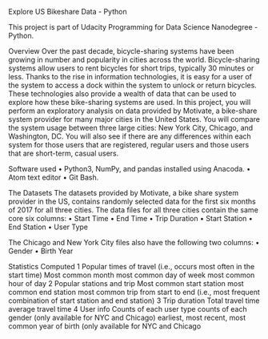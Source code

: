 Explore US Bikeshare Data - Python

This project is part of Udacity Programming for Data Science Nanodegree - Python.

Overview 
Over the past decade, bicycle-sharing systems have been growing in number and popularity in cities across the world. Bicycle-sharing systems allow users to rent bicycles for short trips, typically 30 minutes or less. Thanks to the rise in information technologies, it is easy for a user of the system to access a dock within the system to unlock or return bicycles. These technologies also provide a wealth of data that can be used to explore how these bike-sharing systems are used.
In this project, you will perform an exploratory analysis on data provided by Motivate, a bike-share system provider for many major cities in the United States. You will compare the system usage between three large cities: New York City, Chicago, and Washington, DC. You will also see if there are any differences within each system for those users that are registered, regular users and those users that are short-term, casual users.

Software used
•	Python3, NumPy, and pandas installed using Anacoda.
•	Atom text editor 
•	Git Bash.

The Datasets
The datasets provided by Motivate, a bike share system provider in the US, contains randomly selected data for the first six months of 2017 for all three cities. The data files for all three cities contain the same core six columns:
•	Start Time
•	End Time
•	Trip Duration
•	Start Station
•	End Station
•	User Type

	
The Chicago and New York City files also have the following two columns:
•	Gender
•	Birth Year

Statistics Computed 
1 Popular times of travel (i.e., occurs most often in the start time)
   Most common month most common day of week most common hour of day 
2 Popular stations and trip
   Most common start station most common end station most common trip from start to end (i.e., most frequent combination of start station and end station) 
3 Trip duration
   Total travel time average travel time 
4 User info
   Counts of each user type counts of each gender (only available for NYC and Chicago) earliest, most recent, most common year of birth (only available for NYC and Chicago
